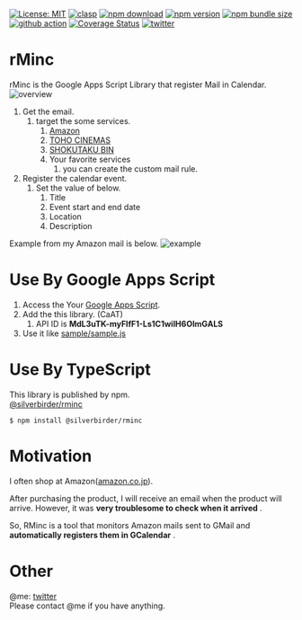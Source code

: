 [![License: MIT](https://img.shields.io/npm/l/@silverbirder/rminc.svg)](https://opensource.org/licenses/MIT)
[![clasp](https://img.shields.io/badge/built%20with-clasp-4285f4.svg)](https://github.com/google/clasp)
[![npm download](https://img.shields.io/npm/dt/@silverbirder/rminc.svg)](https://www.npmjs.com/package/@silverbirder/rminc)
[![npm version](https://img.shields.io/npm/v/@silverbirder/rminc)](https://www.npmjs.com/package/@silverbirder/rminc)
[![npm bundle size](https://img.shields.io/bundlephobia/min/@silverbirder/rminc)](https://www.npmjs.com/package/@silverbirder/rminc)
[![github action](https://img.shields.io/github/workflow/status/Silver-birder/rMinc/main)](https://github.com/Silver-birder/rMinc/actions)
[![Coverage Status](https://coveralls.io/repos/github/Silver-birder/rMinc/badge.svg?branch=master)](https://coveralls.io/github/Silver-birder/rMinc?branch=master)
[![twitter](https://img.shields.io/twitter/url?style=social&url=https%3A%2F%2Ftwitter.com%2Fsilver_birder)](https://twitter.com/silver_birder)

# rMinc
rMinc is the Google Apps Script Library that register Mail in Calendar.
![overview](https://res.cloudinary.com/silverbirder/image/upload/v1581769421/rMinc/rMinc_overview.png)

1. Get the email.
    1. target the some services.
        1. [Amazon](https://www.amazon.co.jp/)
        1. [TOHO CINEMAS](https://www.tohotheater.jp/)
        1. [SHOKUTAKU BIN](https://shokutakubin.com/)
        1. Your favorite services
           1. you can create the custom mail rule.
1. Register the calendar event.
    1. Set the value of below.
        1. Title
        1. Event start and end date
        1. Location
        1. Description

Example from my Amazon mail is below.
![example](https://res.cloudinary.com/silverbirder/image/upload/v1581760683/rMinc/rMinc_sample.png)

# Use By Google Apps Script

1. Access the Your [Google Apps Script](https://script.google.com).
1. Add the this library. (CaAT)
   1. API ID is  **MdL3uTK-myFlfF1-Ls1C1wiIH6OImGALS** 
1. Use it like [sample/sample.js](https://github.com/Silver-birder/rMinc/blob/master/sample/sample.js)

# Use By TypeScript

This library is published by npm.  
[@silverbirder/rminc](https://www.npmjs.com/package/@silverbirder/rminc)

```
$ npm install @silverbirder/rminc
```

# Motivation
I often shop at Amazon([amazon.co.jp](https://www.amazon.co.jp/)).

After purchasing the product, I will receive an email when the product will arrive.
However, it was **very troublesome to check when it arrived** .

So, RMinc is a tool that monitors Amazon mails sent to GMail and **automatically registers them in GCalendar** .

# Other
@me: [twitter](https://twitter.com/silver_birder)  
Please contact @me if you have anything.
